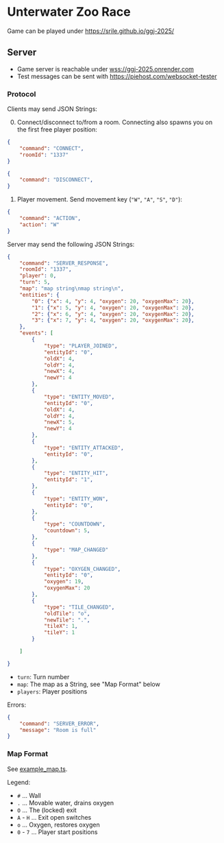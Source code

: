 # Unterwater Zoo Race

Game can be played under https://srile.github.io/ggj-2025/

## Server

* Game server is reachable under [wss://ggj-2025.onrender.com](wss://ggj-2025.onrender.com)
* Test messages can be sent with https://piehost.com/websocket-tester

### Protocol

Clients may send JSON Strings:

0. Connect/disconnect to/from a room. Connecting also spawns you on the first free player position:

```json
{
    "command": "CONNECT",
    "roomId": "1337"
}
```

```json
{
    "command": "DISCONNECT",
}
```

1. Player movement. Send movement key (`"W"`, `"A"`, `"S"`, `"D"`):

```json
{
    "command": "ACTION",
    "action": "W"
}
```

Server may send the following JSON Strings:

```json
{
    "command": "SERVER_RESPONSE",
    "roomId": "1337",
    "player": 0,
    "turn": 5,
    "map": "map string\nmap string\n",
    "entities": {
        "0": {"x": 4, "y": 4, "oxygen": 20, "oxygenMax": 20},
        "1": {"x": 5, "y": 4, "oxygen": 20, "oxygenMax": 20},
        "2": {"x": 6, "y": 4, "oxygen": 20, "oxygenMax": 20},
        "3": {"x": 7, "y": 4, "oxygen": 20, "oxygenMax": 20},
    },
    "events": [
        {
            "type": "PLAYER_JOINED",
            "entityId": "0",
            "oldX": 4,
            "oldY": 4,
            "newX": 4,
            "newY": 4
        },
        {
            "type": "ENTITY_MOVED",
            "entityId": "0",
            "oldX": 4,
            "oldY": 4,
            "newX": 5,
            "newY": 4
        },
        {
            "type": "ENTITY_ATTACKED",
            "entityId": "0",
        },
        {
            "type": "ENTITY_HIT",
            "entityId": "1",
        },
        {
            "type": "ENTITY_WON",
            "entityId": "0",
        },
        {
            "type": "COUNTDOWN",
            "countdown": 5,
        },
        {
            "type": "MAP_CHANGED"
        },
        {
            "type": "OXYGEN_CHANGED",
            "entityId": "0",
            "oxygen": 19,
            "oxygenMax": 20
        },
        {
            "type": "TILE_CHANGED",
            "oldTile": "o",
            "newTile": ".",
            "tileX": 1,
            "tileY": 1
        }

    ]

}
```

* `turn`: Turn number
* `map`: The map as a String, see "Map Format" below
* `players`: Player positions

Errors:

```json
{
    "command": "SERVER_ERROR",
    "message": "Room is full"
}
```

### Map Format

See [example_map.ts](example_map.ts).

Legend:

* `#` ... Wall
* `.` ... Movable water, drains oxygen
* `O` ... The (locked) exit
* `A` - `H` ... Exit open switches
* `o` ... Oxygen, restores oxygen
* `0` - `7` ... Player start positions
